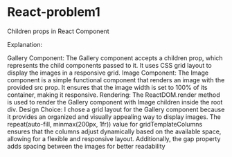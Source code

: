 # React-problem1
Children props in React Component


Explanation:

Gallery Component: The Gallery component accepts a children prop, which represents the child components passed to it. It uses CSS grid layout to display the images in a responsive grid.
Image Component: The Image component is a simple functional component that renders an image with the provided src prop. It ensures that the image width is set to 100% of its container, making it responsive.
Rendering: The ReactDOM.render method is used to render the Gallery component with Image children inside the root div.
Design Choice: I chose a grid layout for the Gallery component because it provides an organized and visually appealing way to display images. The repeat(auto-fill, minmax(200px, 1fr)) value for gridTemplateColumns ensures that the columns adjust dynamically based on the available space, allowing for a flexible and responsive layout. Additionally, the gap property adds spacing between the images for better readability